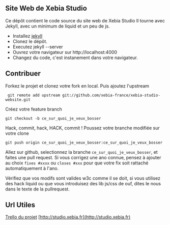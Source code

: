 Site Web de Xebia Studio
----------
Ce dépôt contient le code source du site web de Xebia Studio
Il tourne avec Jekyll, avec un minimum de liquid et un peu de js.

* Installez [jekyll](https://github.com/mojombo/jekyll/wiki/install)
* Clonez le dépôt.
* Executez jekyll --server
* Ouvrez votre navigateur sur http://localhost:4000
* Changez du code, c'est instanement dans votre navigateur.


Contribuer
----------
Forkez le projet et clonez votre fork en local. Puis ajoutez l'upstream

     git remote add upstream git://github.com/xebia-france/xebia-studio-website.git

Créez votre feature branch

    git checkout -b ce_sur_quoi_je_veux_bosser
    

Hack, commit, hack, HACK, commit !
Poussez votre branche modifiée sur votre clone

    git push origin ce_sur_quoi_je_veux_bosser:ce_sur_quoi_je_veux_bosser
    
Allez sur github, selectionnez la branche `ce_sur_quoi_je_veux_bosser`, et faites une pull request. Si vous corrigez une ano connue, pensez à ajouter au choix `fixes #xxxx` ou `closes #xxx` pour que votre fix soit rattaché automatiquement à l'ano.

Vérifiez que vos modifs sont valides w3c comme il se doit, si vous utilisez des hack liquid ou que vous introduisez des lib js/css de ouf, dites le nous dans le texte de la pullrequest.

Url Utiles
----------
[Trello du projet](https://trello.com/b/7yz1euuy)
[http://studio.xebia.fr](http://studio.xebia.fr)